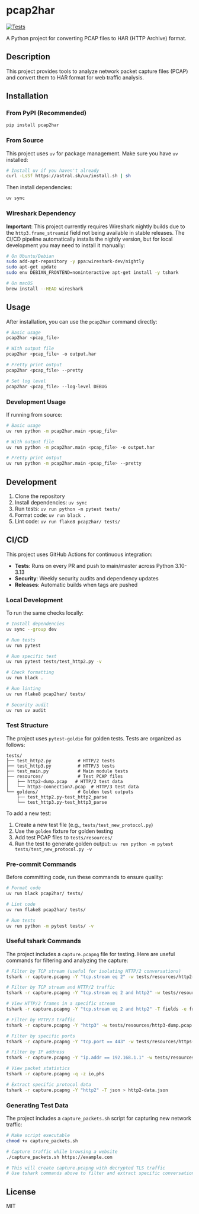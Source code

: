# pcap2har

[![Tests](https://github.com/mikekap/pcap2har/workflows/CI/badge.svg)](https://github.com/mikekap/pcap2har/actions/workflows/test.yml)

A Python project for converting PCAP files to HAR (HTTP Archive) format.

## Description

This project provides tools to analyze network packet capture files (PCAP) and convert them to HAR format for web traffic analysis.

## Installation

### From PyPI (Recommended)

```bash
pip install pcap2har
```

### From Source

This project uses `uv` for package management. Make sure you have `uv` installed:

```bash
# Install uv if you haven't already
curl -LsSf https://astral.sh/uv/install.sh | sh
```

Then install dependencies:

```bash
uv sync
```

### Wireshark Dependency

**Important**: This project currently requires Wireshark nightly builds due to the `http3.frame_streamid` field not being available in stable releases. The CI/CD pipeline automatically installs the nightly version, but for local development you may need to install it manually:

```bash
# On Ubuntu/Debian
sudo add-apt-repository -y ppa:wireshark-dev/nightly
sudo apt-get update
sudo env DEBIAN_FRONTEND=noninteractive apt-get install -y tshark

# On macOS
brew install --HEAD wireshark
```

## Usage

After installation, you can use the `pcap2har` command directly:

```bash
# Basic usage
pcap2har <pcap_file>

# With output file
pcap2har <pcap_file> -o output.har

# Pretty print output
pcap2har <pcap_file> --pretty

# Set log level
pcap2har <pcap_file> --log-level DEBUG
```

### Development Usage

If running from source:

```bash
# Basic usage
uv run python -m pcap2har.main <pcap_file>

# With output file
uv run python -m pcap2har.main <pcap_file> -o output.har

# Pretty print output
uv run python -m pcap2har.main <pcap_file> --pretty
```

## Development

1. Clone the repository
2. Install dependencies: `uv sync`
3. Run tests: `uv run python -m pytest tests/`
4. Format code: `uv run black .`
5. Lint code: `uv run flake8 pcap2har/ tests/`

## CI/CD

This project uses GitHub Actions for continuous integration:

- **Tests**: Runs on every PR and push to main/master across Python 3.10-3.13
- **Security**: Weekly security audits and dependency updates
- **Releases**: Automatic builds when tags are pushed

### Local Development

To run the same checks locally:

```bash
# Install dependencies
uv sync --group dev

# Run tests
uv run pytest

# Run specific test
uv run pytest tests/test_http2.py -v

# Check formatting
uv run black .

# Run linting
uv run flake8 pcap2har/ tests/

# Security audit
uv run uv audit
```

### Test Structure

The project uses `pytest-goldie` for golden tests. Tests are organized as follows:

```
tests/
├── test_http2.py          # HTTP/2 tests
├── test_http3.py          # HTTP/3 tests  
├── test_main.py           # Main module tests
├── resources/             # Test PCAP files
│   ├── http2-dump.pcap   # HTTP/2 test data
│   └── http3-connection7.pcap  # HTTP/3 test data
└── goldens/               # Golden test outputs
    ├── test_http2.py-test_http2_parse
    └── test_http3.py-test_http3_parse
```

To add a new test:

1. Create a new test file (e.g., `tests/test_new_protocol.py`)
2. Use the `golden` fixture for golden testing
3. Add test PCAP files to `tests/resources/`
4. Run the test to generate golden output: `uv run python -m pytest tests/test_new_protocol.py -v`

### Pre-commit Commands

Before committing code, run these commands to ensure quality:

```bash
# Format code
uv run black pcap2har/ tests/

# Lint code
uv run flake8 pcap2har/ tests/

# Run tests
uv run python -m pytest tests/ -v
```

### Useful tshark Commands

The project includes a `capture.pcapng` file for testing. Here are useful commands for filtering and analyzing the capture:

```bash
# Filter by TCP stream (useful for isolating HTTP/2 conversations)
tshark -r capture.pcapng -Y "tcp.stream eq 2" -w tests/resources/http2-dump.pcap

# Filter by TCP stream and HTTP/2 traffic
tshark -r capture.pcapng -Y "tcp.stream eq 2 and http2" -w tests/resources/http2-dump.pcap

# View HTTP/2 frames in a specific stream
tshark -r capture.pcapng -Y "tcp.stream eq 2 and http2" -T fields -e frame.number -e http2.type -e http2.streamid -e http2.headers.method -e http2.headers.path

# Filter by HTTP/3 traffic
tshark -r capture.pcapng -Y "http3" -w tests/resources/http3-dump.pcap

# Filter by specific ports
tshark -r capture.pcapng -Y "tcp.port == 443" -w tests/resources/https-dump.pcap

# Filter by IP address
tshark -r capture.pcapng -Y "ip.addr == 192.168.1.1" -w tests/resources/ip-filtered.pcap

# View packet statistics
tshark -r capture.pcapng -q -z io,phs

# Extract specific protocol data
tshark -r capture.pcapng -Y "http2" -T json > http2-data.json
```

### Generating Test Data

The project includes a `capture_packets.sh` script for capturing new network traffic:

```bash
# Make script executable
chmod +x capture_packets.sh

# Capture traffic while browsing a website
./capture_packets.sh https://example.com

# This will create capture.pcapng with decrypted TLS traffic
# Use tshark commands above to filter and extract specific conversations
```

## License

MIT 
